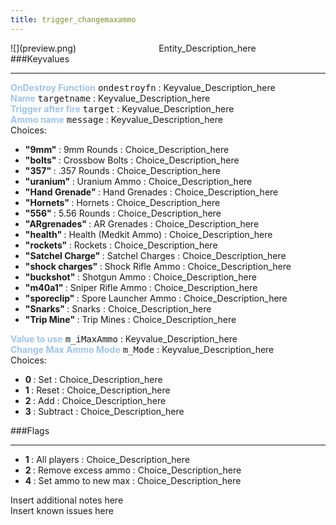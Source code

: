 ```yaml
---
title: trigger_changemaxammo
---
```


<div class="container previewimg">
<div class="columns">
<div class="imagepadding column col-auto" markdown="1">![](preview.png)</div>
<div class="column">Entity_Description_here</div>
</div>
</div>
###Keyvalues
<hr>
<div class="entityentry" markdown="1">
<span style="color:#9fc5e8;"><b>OnDestroy Function</b></span> <kbd  class="tooltip" data-tooltip="string">ondestroyfn</kbd> :
Keyvalue_Description_here
</div>
<div class="entityentry" markdown="1">
<span style="color:#9fc5e8;"><b>Name</b></span> <kbd  class="tooltip" data-tooltip="target_source">targetname</kbd> :
Keyvalue_Description_here
</div>
<div class="entityentry" markdown="1">
<span style="color:#9fc5e8;"><b>Trigger after fire</b></span> <kbd  class="tooltip" data-tooltip="target_destination">target</kbd> :
Keyvalue_Description_here
</div>
<div class="entityentry" markdown="1">
<span style="color:#9fc5e8;"><b>Ammo name</b></span> <kbd  class="tooltip" data-tooltip="choices">message</kbd> :
Keyvalue_Description_here
<div class="accordion">
<input type="checkbox" id="accordion-1" name="accordion-checkbox" hidden>
<label class="accordion-header" for="accordion-1">
<i class="icon icon-arrow-right mr-1"></i>
Choices:
</label>
<div class="accordion-body">
<ul>
<li><b>"9mm" </b></span> : 9mm Rounds : Choice_Description_here</li>
<li><b>"bolts" </b></span> : Crossbow Bolts : Choice_Description_here</li>
<li><b>"357" </b></span> : .357 Rounds : Choice_Description_here</li>
<li><b>"uranium" </b></span> : Uranium Ammo : Choice_Description_here</li>
<li><b>"Hand Grenade" </b></span> : Hand Grenades : Choice_Description_here</li>
<li><b>"Hornets" </b></span> : Hornets : Choice_Description_here</li>
<li><b>"556" </b></span> : 5.56 Rounds : Choice_Description_here</li>
<li><b>"ARgrenades" </b></span> : AR Grenades : Choice_Description_here</li>
<li><b>"health" </b></span> : Health (Medkit Ammo) : Choice_Description_here</li>
<li><b>"rockets" </b></span> : Rockets : Choice_Description_here</li>
<li><b>"Satchel Charge" </b></span> : Satchel Charges : Choice_Description_here</li>
<li><b>"shock charges" </b></span> : Shock Rifle Ammo : Choice_Description_here</li>
<li><b>"buckshot" </b></span> : Shotgun Ammo : Choice_Description_here</li>
<li><b>"m40a1" </b></span> : Sniper Rifle Ammo : Choice_Description_here</li>
<li><b>"sporeclip" </b></span> : Spore Launcher Ammo : Choice_Description_here</li>
<li><b>"Snarks" </b></span> : Snarks : Choice_Description_here</li>
<li><b>"Trip Mine" </b></span> : Trip Mines : Choice_Description_here</li>
</ul>
</div>
</div>
</div>
<div class="entityentry" markdown="1">
<span style="color:#9fc5e8;"><b>Value to use</b></span> <kbd  class="tooltip" data-tooltip="integer">m_iMaxAmmo</kbd> :
Keyvalue_Description_here
</div>
<div class="entityentry" markdown="1">
<span style="color:#9fc5e8;"><b>Change Max Ammo Mode</b></span> <kbd  class="tooltip" data-tooltip="choices">m_Mode</kbd> :
Keyvalue_Description_here
<div class="accordion">
<input type="checkbox" id="accordion-2" name="accordion-checkbox" hidden>
<label class="accordion-header" for="accordion-2">
<i class="icon icon-arrow-right mr-1"></i>
Choices:
</label>
<div class="accordion-body">
<ul>
<li><b>0 </b></span> : Set : Choice_Description_here</li>
<li><b>1 </b></span> : Reset : Choice_Description_here</li>
<li><b>2 </b></span> : Add : Choice_Description_here</li>
<li><b>3 </b></span> : Subtract : Choice_Description_here</li>
</ul>
</div>
</div>
</div>
###Flags
<hr>
<div class="entityflags">
<ul>
<li><b>1 </b></span> : All players : Choice_Description_here</li>
<li><b>2 </b></span> : Remove excess ammo : Choice_Description_here</li>
<li><b>4 </b></span> : Set ammo to new max : Choice_Description_here</li>
</ul>
</div>
<div class="notices blue">Insert additional notes here</div>
<div class="notices red">Insert known issues here</div>
